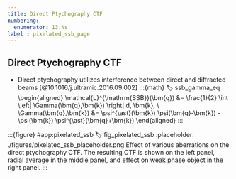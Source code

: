 ```yaml
---
title: Direct Ptychography CTF
numbering:
  enumerator: 13.%s
label : pixelated_ssb_page
---
```


## Direct Ptychography CTF

- Direct ptychography utilizes interference between direct and diffracted beams [@10.1016/j.ultramic.2016.09.002]
:::{math}
:label: ssb_gamma_eq
\begin{aligned}
\mathcal{L}^{\mathrm{SSB}}(\bm{q}) &= \frac{1}{2} \int  \left| \Gamma(\bm{q},\bm{k}) \right| d\, \bm{k}, \\
\Gamma(\bm{q},\bm{k}) &=  \psi^{\ast}(\bm{k}) \psi(\bm{q}-\bm{k}) - \psi(\bm{k}) \psi^{\ast}(\bm{q}+\bm{k})
\end{aligned}
:::

:::{figure} #app:pixelated_ssb
:label: fig_pixelated_ssb
:placeholder: ./figures/pixelated_ssb_placeholder.png
Effect of various aberrations on the direct ptychography CTF.
The resulting CTF is shown on the left panel, radial average in the middle panel, and effect on weak phase object in the right panel.
:::
